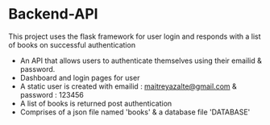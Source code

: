 # Backend-API
This project uses the flask framework for user login and responds with a list of books on successful authentication

- An API that allows users to authenticate themselves using their emailid & password.
- Dashboard and login pages for user
- A static user is created with emailid : maitreyazalte@gmail.com & password : 123456
- A list of books is returned post authentication
- Comprises of a json file named 'books' & a database file 'DATABASE'

